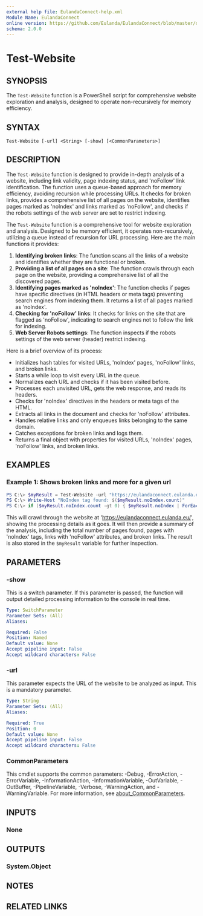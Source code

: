 ```yaml
---
external help file: EulandaConnect-help.xml
Module Name: EulandaConnect
online version: https://github.com/Eulanda/EulandaConnect/blob/master/docs/Test-Website.md
schema: 2.0.0
---
```


# Test-Website

## SYNOPSIS
The `Test-Website` function is a PowerShell script for comprehensive website exploration and analysis, designed to operate non-recursively for memory efficiency.

## SYNTAX

```
Test-Website [-url] <String> [-show] [<CommonParameters>]
```

## DESCRIPTION
The `Test-Website` function is designed to provide in-depth analysis of a website, including link validity, page indexing status, and 'noFollow' link identification. The function uses a queue-based approach for memory efficiency, avoiding recursion while processing URLs. It checks for broken links, provides a comprehensive list of all pages on the website, identifies pages marked as 'noIndex' and links marked as 'noFollow', and checks if the robots settings of the web server are set to restrict indexing.

The `Test-Website` function is a comprehensive tool for website exploration and analysis. Designed to be memory efficient, it operates non-recursively, utilizing a queue instead of recursion for URL processing. Here are the main functions it provides:

1. **Identifying broken links**: The function scans all the links of a website and identifies whether they are functional or broken.
2. **Providing a list of all pages on a site**: The function crawls through each page on the website, providing a comprehensive list of all the discovered pages.
3. **Identifying pages marked as 'noIndex'**: The function checks if pages have specific directives (in HTML headers or meta tags) preventing search engines from indexing them. It returns a list of all pages marked as 'noIndex'.
4. **Checking for 'noFollow' links**: It checks for links on the site that are flagged as 'noFollow', indicating to search engines not to follow the link for indexing.
5. **Web Server Robots settings**: The function inspects if the robots settings of the web server (header) restrict indexing.

Here is a brief overview of its process:

- Initializes hash tables for visited URLs, 'noIndex' pages, 'noFollow' links, and broken links.
- Starts a while loop to visit every URL in the queue.
- Normalizes each URL and checks if it has been visited before.
- Processes each unvisited URL, gets the web response, and reads its headers.
- Checks for 'noIndex' directives in the headers or meta tags of the HTML.
- Extracts all links in the document and checks for 'noFollow' attributes.
- Handles relative links and only enqueues links belonging to the same domain.
- Catches exceptions for broken links and logs them.
- Returns a final object with properties for visited URLs, 'noIndex' pages, 'noFollow' links, and broken links.

## EXAMPLES

### Example 1: Shows broken links and more for a given url
```powershell
PS C:\> $myResult = Test-Website -url "https://eulandaconnect.eulanda.eu/" -show
PS C:\> Write-Host "NoIndex tag found: $($myResult.noIndex.count)"
PS C:\> if ($myResult.noIndex.count -gt 0) { $myResult.noIndex | ForEach-Object { Write-Host "NoIndex: $_" } }
```

This will crawl through the website at 'https://eulandaconnect.eulanda.eu/', showing the processing details as it goes. It will then provide a summary of the analysis, including the total number of pages found, pages with 'noIndex' tags, links with 'noFollow' attributes, and broken links. The result is also stored in the `$myResult` variable for further inspection.

## PARAMETERS

### -show
This is a switch parameter. If this parameter is passed, the function will output detailed processing information to the console in real time.

```yaml
Type: SwitchParameter
Parameter Sets: (All)
Aliases:

Required: False
Position: Named
Default value: None
Accept pipeline input: False
Accept wildcard characters: False
```

### -url
This parameter expects the URL of the website to be analyzed as input. This is a mandatory parameter.

```yaml
Type: String
Parameter Sets: (All)
Aliases:

Required: True
Position: 0
Default value: None
Accept pipeline input: False
Accept wildcard characters: False
```

### CommonParameters
This cmdlet supports the common parameters: -Debug, -ErrorAction, -ErrorVariable, -InformationAction, -InformationVariable, -OutVariable, -OutBuffer, -PipelineVariable, -Verbose, -WarningAction, and -WarningVariable. For more information, see [about_CommonParameters](http://go.microsoft.com/fwlink/?LinkID=113216).

## INPUTS

### None

## OUTPUTS

### System.Object
## NOTES

## RELATED LINKS
